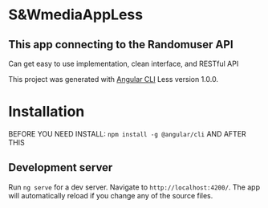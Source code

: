 # S&WmediaAppLess

## This app connecting to the Randomuser API 
  Can get easy to use implementation, clean interface, and RESTful API 
  
This project was generated with [Angular CLI](https://github.com/angular/angular-cli) Less version 1.0.0.

# Installation

BEFORE YOU NEED INSTALL:
`npm install -g @angular/cli`
AND AFTER THIS
## Development server

Run `ng serve` for a dev server. Navigate to `http://localhost:4200/`. The app will automatically reload if you change any of the source files.

